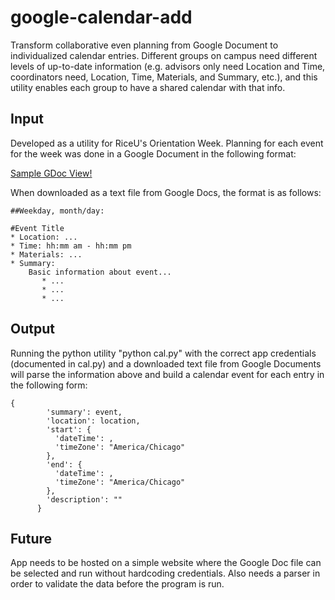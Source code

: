 google-calendar-add
====================

Transform collaborative even planning from Google Document to individualized 
calendar entries. Different groups on campus need different levels of 
up-to-date information (e.g. advisors only need Location and Time, coordinators
need, Location, Time, Materials, and Summary, etc.), and this utility enables
each group to have a shared calendar with that info. 

## Input

Developed as a utility for RiceU's Orientation Week. Planning for each event for
the week was done in a Google Document in the following format: 

[Sample GDoc View!](images/gdoc-example.md)

When downloaded as a text file from Google Docs, the format is as follows:

```
##Weekday, month/day:

#Event Title
* Location: ...
* Time: hh:mm am - hh:mm pm
* Materials: ...
* Summary:
    Basic information about event... 
       * ...
       * ...
       * ...
```

## Output

Running the python utility "python cal.py" with the correct app credentials 
(documented in cal.py) and a downloaded text file from Google Documents will 
parse the information above and build a calendar event for each entry in the 
following form: 

```
{
        'summary': event,
        'location': location,
        'start': {
          'dateTime': ,
          'timeZone': "America/Chicago"
        },
        'end': {
          'dateTime': ,
          'timeZone': "America/Chicago"
        },
        'description': ""
      }
```

## Future

App needs to be hosted on a simple website where the Google Doc file can be 
selected and run without hardcoding credentials. Also needs a parser in order 
to validate the data before the program is run. 
